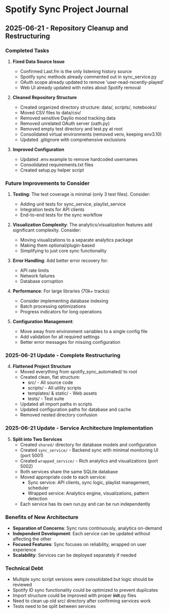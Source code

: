 # Spotify Sync Project Journal

## 2025-06-21 - Repository Cleanup and Restructuring

### Completed Tasks
1. **Fixed Data Source Issue**
   - Confirmed Last.fm is the only listening history source
   - Spotify sync methods already commented out in sync_service.py
   - OAuth scope already updated to remove 'user-read-recently-played'
   - Web UI already updated with notes about Spotify removal

2. **Cleaned Repository Structure**
   - Created organized directory structure: data/, scripts/, notebooks/
   - Moved CSV files to data/csv/
   - Removed sensitive Daylio mood tracking data
   - Removed unrelated OAuth server (oath.py)
   - Removed empty test directory and test.py at root
   - Consolidated virtual environments (removed venv, keeping env3.10)
   - Updated .gitignore with comprehensive exclusions

3. **Improved Configuration**
   - Updated .env.example to remove hardcoded usernames
   - Consolidated requirements.txt files
   - Created setup.py helper script

### Future Improvements to Consider
1. **Testing**: The test coverage is minimal (only 3 test files). Consider:
   - Adding unit tests for sync_service, playlist_service
   - Integration tests for API clients
   - End-to-end tests for the sync workflow

2. **Visualization Complexity**: The analytics/visualization features add significant complexity. Consider:
   - Moving visualizations to a separate analytics package
   - Making them optional/plugin-based
   - Simplifying to just core sync functionality

3. **Error Handling**: Add better error recovery for:
   - API rate limits
   - Network failures
   - Database corruption

4. **Performance**: For large libraries (70k+ tracks):
   - Consider implementing database indexing
   - Batch processing optimizations
   - Progress indicators for long operations

5. **Configuration Management**:
   - Move away from environment variables to a single config file
   - Add validation for all required settings
   - Better error messages for missing configuration

### 2025-06-21 Update - Complete Restructuring

4. **Flattened Project Structure**
   - Moved everything from spotify_sync_automated/ to root
   - Created clean, flat structure:
     - src/ - All source code
     - scripts/ - All utility scripts
     - templates/ & static/ - Web assets
     - tests/ - Test suite
   - Updated all import paths in scripts
   - Updated configuration paths for database and cache
   - Removed nested directory confusion

### 2025-06-21 Update - Service Architecture Implementation

5. **Split into Two Services**
   - Created `shared/` directory for database models and configuration
   - Created `sync_service/` - Backend sync with minimal monitoring UI (port 5001)
   - Created `wrapped_service/` - Rich analytics and visualizations (port 5002)
   - Both services share the same SQLite database
   - Moved appropriate code to each service:
     - Sync service: API clients, sync logic, playlist management, scheduler
     - Wrapped service: Analytics engine, visualizations, pattern detection
   - Each service has its own run.py and can be run independently

### Benefits of New Architecture
- **Separation of Concerns**: Sync runs continuously, analytics on-demand
- **Independent Development**: Each service can be updated without affecting the other
- **Focused Features**: Sync focuses on reliability, wrapped on user experience
- **Scalability**: Services can be deployed separately if needed

### Technical Debt
- Multiple sync script versions were consolidated but logic should be reviewed
- Spotify ID sync functionality could be optimized to prevent duplicates
- Import structure could be improved with proper __init__.py files
- Need to clean up old src/ directory after confirming services work
- Tests need to be split between services